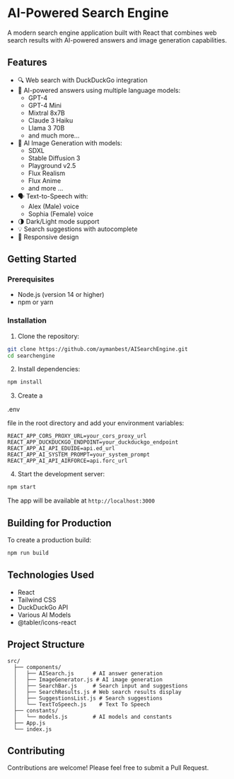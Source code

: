 # AI-Powered Search Engine

A modern search engine application built with React that combines web search results with AI-powered answers and image generation capabilities.

## Features

- 🔍 Web search with DuckDuckGo integration
- 🤖 AI-powered answers using multiple language models:
  - GPT-4
  - GPT-4 Mini
  - Mixtral 8x7B
  - Claude 3 Haiku
  - Llama 3 70B
  - and much more...
- 🎨 AI Image Generation with models:
  - SDXL
  - Stable Diffusion 3
  - Playground v2.5
  - Flux Realism
  - Flux Anime
  - and more ...
- 🗣️ Text-to-Speech with:
  - Alex (Male) voice
  - Sophia (Female) voice  
- 🌗 Dark/Light mode support
- 💡 Search suggestions with autocomplete
- 📱 Responsive design

## Getting Started

### Prerequisites

- Node.js (version 14 or higher)
- npm or yarn

### Installation

1. Clone the repository:
```sh
git clone https://github.com/aymanbest/AISearchEngine.git
cd searchengine
```

2. Install dependencies:
```sh
npm install
```

3. Create a 

.env

 file in the root directory and add your environment variables:
```
REACT_APP_CORS_PROXY_URL=your_cors_proxy_url
REACT_APP_DUCKDUCKGO_ENDPOINT=your_duckduckgo_endpoint
REACT_APP_AI_API_EDUIDE=api.ed_url
REACT_APP_AI_SYSTEM_PROMPT=your_system_prompt
REACT_APP_AI_API_AIRFORCE=api.forc_url
```

4. Start the development server:
```sh
npm start
```

The app will be available at `http://localhost:3000`

## Building for Production

To create a production build:

```sh
npm run build
```

## Technologies Used

- React
- Tailwind CSS
- DuckDuckGo API
- Various AI Models
- @tabler/icons-react

## Project Structure

```
src/
  ├── components/
  │   ├── AISearch.js      # AI answer generation
  │   ├── ImageGenerator.js # AI image generation
  │   ├── SearchBar.js     # Search input and suggestions
  │   ├── SearchResults.js # Web search results display
  │   ├── SuggestionsList.js # Search suggestions
  │   └── TextToSpeech.js    # Text To Speech
  ├── constants/
  │   └── models.js        # AI models and constants
  ├── App.js
  └── index.js
```

## Contributing

Contributions are welcome! Please feel free to submit a Pull Request.

```

